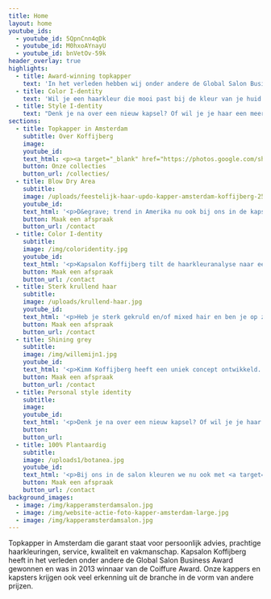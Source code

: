 ```yaml
---
title: Home
layout: home
youtube_ids: 
  - youtube_id: 5QpnCnn4qDk
  - youtube_id: M0hxoAYnayU
  - youtube_id: bnVetOv-59k
header_overlay: true
highlights:
  - title: Award-winning topkapper
    text: 'In het verleden hebben wij onder andere de Global Salon Business Award gewonnen en in 2013 de Coiffure Award. Kapsalon Koffijberg in Amsterdam staat al 40 jaar voor vakmanschap, creativiteit en vernieuwing op het gebied van kapsels, haarkleuringen en styling. Onze trendsettende kappers en kapsters blinken uit in technische vakkundigheid en in persoonlijke aandacht voor hun klanten.'
  - title: Color I-dentity
    text: 'Wil je een haarkleur die mooi past bij de kleur van je huid of ogen? Wil je sterker of zakelijker overkomen? Of je geverfde haar laten uitgroeien naar je natuurlijke grijze haar, maar dan wel sprankelend en eigentijds? Aan de hand van een korte vragenlijst, moodboards en kleurkragen adviseren wij je een passende haarkleur die aansluit bij jouw lifestyle.'
  - title: Style I-dentity
    text: "Denk je na over een nieuw kapsel? Of wil je je haar een meer eigentijdse look geven die past bij jouw lifestyle? Kom dan bij ons langs. \nWij staan bekend om de kwaliteit van onze knip- en kleurbehandelingen. Onze halfjaarlijkse nieuwe collecties zijn te zien in nationale en internationale vakbladen. Wij zorgen ervoor dat het nieuwe model en de kleur van je haar elkaar versterken en je uitstraling een nieuwe boost geven."
sections:
  - title: Topkapper in Amsterdam
    subtitle: Over Koffijberg
    image: 
    youtube_id:
    text_html: <p><a target="_blank" href="https://photos.google.com/share/AF1QipOJti8OeHzM6kd3MyzHAuHhZ-PtFqGDrupw9_zhqss0avv0DzEDnDC_80w-rfqRGA?key=MWNIVkpya2Y1U3JJN0FGMW5tbXJlaVkxYjhJZjZR">Kapsalon Koffijberg</a> heeft in het verleden onder andere de Global Salon Business Award gewonnen en was in 2013 winnaar van de Coiffure Award. Onze kappers en kapsters krijgen ook veel erkenning uit de branche in de vorm van andere prijzen. Onze aanpak staat al 40 jaar voor vakmanschap, creativiteit en vernieuwing op het gebied van kapsels, haarkleuringen en styling en is absoluut trendsettend. Onze kappers en kapsters blinken uit in technische vakkundigheid en in persoonlijke aandacht voor hun klanten. <a target="_blank" href="/over-ons/index.html">Lees meer...</a></p>
    button: Onze collecties
    button_url: /collecties/
  - title: Blow Dry Area
    subtitle:
    image: /uploads/feestelijk-haar-updo-kapper-amsterdam-koffijberg-250.jpg
    youtube_id:
    text_html: '<p>D&egrave; trend in Amerika nu ook bij ons in de kapsalon: de Blow Dry Area. Binnen 30 minuten f&ouml;hnen wij je haar of verzorgen een updo. Jij geniet ondertussen van een hapje en een drankje. Je komt met gewassen en droog haar naar onze kapsalon. Daar kies je uit een van onze looks en wij zorgen ervoor dat je na een half uurtje met een catwalk look onze kapsalon verlaat. Een blow dry voor je haar is snel en betaalbaar. Onverwacht een belangrijke zakelijke afspraak? Of vanavond een feestje? Bel ons of loop even binnen en <em>book a blow-out!</em>&nbsp;Voor inspiratie <a target="_blank" href="https://www.koffijberg.nl/behandelingen/blow-dry/">klik hier</a></p>'
    button: Maak een afspraak
    button_url: /contact
  - title: Color I-dentity
    subtitle:
    image: /img/coloridentity.jpg
    youtube_id:
    text_html: '<p>Kapsalon Koffijberg tilt de haarkleuranalyse naar een hoger plan. Samen met jou komen wij tot een advies voor je nieuwe haarkleur gebaseerd op je lifestyle en wensen. Wil je een haarkleur die vooral mooi past bij de kleur van je huid en ogen? Of wil je bijvoorbeeld sterker of zakelijker overkomen en meer gezien worden in je werkomgeving? Is er een andere gebeurtenis in je leven waardoor je een imagoverandering kan gebruiken? Door het invullen van een korte vragenlijst en het gebruik van moodboards en kleurenkragen, heb je de mogelijkheid je professioneel te laten adviseren door onze haarspecialisten. Kom naar onze kapsalon en beleef dit advies.</p>'
    button: Maak een afspraak
    button_url: /contact
  - title: Sterk krullend haar
    subtitle:
    image: /uploads/krullend-haar.jpg
    youtube_id:
    text_html: '<p>Heb je sterk gekruld en/of mixed hair en ben je op zoek naar een kapper die professioneel om kan gaan met je krullen? Dan ben je bij ons aan het goede adres: Koffijberg Hairdressers is al jaren d&egrave; kapsalon voor mooi natuurlijk krullend haar; het zit in onze genen. Wij snappen dat je sterk gekruld en/of mixed hair anders knipt en behandelt dan steil en fijn haar.</p><p>Onbehandeld mixed hair hoef je niet vaak te wassen. Het heeft wel regelmatig een masker of haarkuur nodig. Je haar is van nature droger dan andere soorten haar en het&nbsp; heeft heel veel behoefte aan vocht en olie. Onze speciale mixed hair productlijnen zitten daarom boordevol voedende en hydraterende bestanddelen. Er zitten veel meer oli&euml;n en moisturizers in dan in producten voor Europees of Aziatisch haar.</p><p>Voordeel van mixed hair is dat je je haar maar zo&rsquo;n 1 x in de vier maanden hoeft te knippen. Jij en wij weten dat er bij het knippen maar een snippertje vanaf mag!! Elke centimeter eraf, lijkt wel 5 centimeter korter als je haar is opgedroogd." Na het knippen, defini&euml;ren wij jouw krullen met de juiste producten. Voor het kleuren van je haar (puntkleuring, splitcolor etc.) gebruiken we de milde producten van L&rsquo;Oreal. Zij hebben ook ammonia vrije kleurproducten. En wil je er extra mooi uitzien? Dan zorgen we ervoor dat je haar supermooi gef&ouml;hnd en getangd wordt door een van onze professionele kappers.</p>'
    button: Maak een afspraak
    button_url: /contact
  - title: Shining grey
    subtitle:
    image: /img/willemijn1.jpg
    youtube_id:
    text_html: '<p>Kimm Koffijberg heeft een uniek concept ontwikkeld. Voor vrouwen met gekleurd haar die op een mooie manier hun grijze haar willen laten uitgroeien. &lsquo;Shining grey&rsquo; verloopt via een subtiel persoonlijk stappenplan en duurt gemiddeld een jaar. Elke 3 of 4 maanden bezoek je onze kapsalon. Op een uitgekiende manier plaatsen onze kappers en kapsters bij ieder bezoek low- en highlights om zo het grijze en het gekleurde haar steeds meer te blenden. Jij en je omgeving wennen zo geleidelijk aan je nieuwe grijze haarkleur, terwijl onze kappers en kapsters de kwaliteit en de kleur van het haar goed bewaken. Na een jaar komt een vrouw tevoorschijn met een sprankelende grijze en eigentijdse look.</p>'
    button: Maak een afspraak
    button_url: /contact
  - title: Personal style identity
    subtitle:
    image:
    youtube_id:
    text_html: '<p>Denk je na over een nieuw kapsel? Of wil je je haar een meer eigentijdse look geven die past bij jouw lifestyle? Kom dan bij ons langs. \nWij staan bekend om de kwaliteit van onze knip- en kleurbehandelingen. Onze halfjaarlijkse nieuwe collecties zijn te zien in nationale en internationale vakbladen. Wij zorgen ervoor dat het nieuwe model en de kleur van je haar elkaar versterken en je uitstraling een nieuwe boost geven.</p>'
    button:
    button_url:
  - title: 100% Plantaardig
    subtitle:
    image: /uploads1/botanea.jpg
    youtube_id:
    text_html: '<p>Bij ons in de salon kleuren we nu ook met <a target="_blank" href="https://www.youtube.com/watch?v=khs3TE75YFA">Botanea</a>. Botanea is een 100% Plantaardige Professionele Haarkleur samengesteld uit slechts drie natuurlijke ingredi&euml;nten: Cassia, Henna en Indigo, zorgvuldig verbouwd en geoogst in India. <a target="_blank" href="/contact">Meer weten?</a></p>'
    button: Maak een afspraak
    button_url: /contact
background_images: 
  - image: /img/kapperamsterdamsalon.jpg
  - image: /img/website-actie-foto-kapper-amsterdam-large.jpg
  - image: /img/kapperamsterdamsalon.jpg
---
```


Topkapper in Amsterdam die garant staat voor persoonlijk advies, prachtige haarkleuringen, service, kwaliteit en vakmanschap. Kapsalon Koffijberg heeft in het verleden onder andere de Global Salon Business Award gewonnen en was in 2013 winnaar van de Coiffure Award. Onze kappers en kapsters krijgen ook veel erkenning uit de branche in de vorm van andere prijzen.